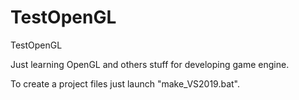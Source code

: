 # TestOpenGL
TestOpenGL

Just learning OpenGL and others stuff for developing game engine.

To create a project files just launch "make_VS2019.bat".